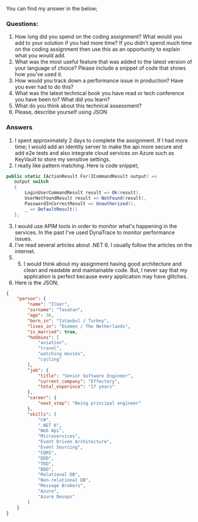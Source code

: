 ﻿You can find my answer in the below;

### Questions:

1. How long did you spend on the coding assignment? What would you add to your solution if you had
   more time? If you didn't spend much time on the coding assignment then use this as an opportunity to
   explain what you would add.
2. What was the most useful feature that was added to the latest version of your language of choice?
   Please include a snippet of code that shows how you've used it.
3. How would you track down a performance issue in production? Have you ever had to do this?
4. What was the latest technical book you have read or tech conference you have been to? What did you
   learn?
5. What do you think about this technical assessment?
6. Please, describe yourself using JSON


### Answers

1. I spent approximately 2 days to complete the assignment. If I had more time; I would add an identity server to make the api more secure and add e2e tests and also integrate cloud services on Azure such as KeyVault to store my sensitive settings.
2. I really like pattern matching. Here is code snippet;

````c#
public static IActionResult For(ICommandResult output) =>
   output switch
   {
       LoginUserCommandResult result => Ok(result),
       UserNotFoundResult result => NotFound(result),
       PasswordInCorrectResult => Unauthorized(),
       _ => DefaultResult()
   };
````

3. I would use APIM tools in order to monitor what's happening in the services. In the past I've used DynaTrace to monitor performance issues.
4. I've read several articles about .NET 6. I usually follow the articles on the internet.
5. 5. I would think about my assignment having good architecture and clean and readable and maintainable code. But, I never say that my application is perfect because every application may have glitches.
6. Here is the JSON;

````json
{
	"person": {
		"name": "Ilker",
		"surname": "Tasatan",
		"age": 36,
		"born_in": "Istanbul / Turkey",
		"lives_in": "Diemen / The Netherlands",
		"is_married": true,
		"hobbies": [
			"aviation",
			"travel",
			"watching movies",
			"cycling"
		],
		"job": {
			"title": "Senior Software Engineer",
			"current_company": "Effectory",
			"total_experince": "17 years"
		},
		"career": {
			"next_step": "Being principal engineer"
		},
		"skills": [
			"C#",
			".NET 6",
			"Web Api",
			"Microservices",
			"Event Driven Architecture",
			"Event Sourcing",
			"CQRS",
			"DDD",
			"TDD",
			"BDD",
			"Relational DB",
			"Non-relational DB",
			"Message Brokers",
			"Azure",
			"Azure Devops"
		]
	}
}
````
